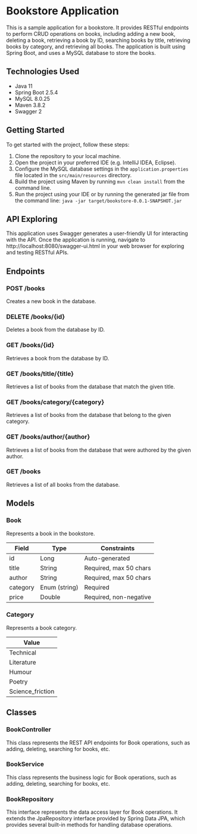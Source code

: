 # Bookstore Application

This is a sample application for a bookstore. It provides RESTful endpoints to perform CRUD operations on books, including adding a new book, deleting a book, retrieving a book by ID, searching books by title, retrieving books by category, and retrieving all books. The application is built using Spring Boot, and uses a MySQL database to store the books.

## Technologies Used
- Java 11
- Spring Boot 2.5.4
- MySQL 8.0.25
- Maven 3.8.2
- Swagger 2

## Getting Started
To get started with the project, follow these steps:

1. Clone the repository to your local machine.
2. Open the project in your preferred IDE (e.g. IntelliJ IDEA, Eclipse).
3. Configure the MySQL database settings in the `application.properties` file located in the `src/main/resources` directory.
4. Build the project using Maven by running `mvn clean install` from the command line.
5. Run the project using your IDE or by running the generated jar file from the command line: `java -jar target/bookstore-0.0.1-SNAPSHOT.jar`

## API Exploring
This application uses Swagger generates a user-friendly UI for interacting with the API. Once the application is running, navigate to http://localhost:8080/swagger-ui.html in your web browser for exploring and testing RESTful APIs.

## Endpoints

### POST /books
Creates a new book in the database.

### DELETE /books/{id}
Deletes a book from the database by ID.

### GET /books/{id}
Retrieves a book from the database by ID.

### GET /books/title/{title}
Retrieves a list of books from the database that match the given title.

### GET /books/category/{category}
Retrieves a list of books from the database that belong to the given category.

### GET /books/author/{author}
Retrieves a list of books from the database that were authored by the given author.

### GET /books
Retrieves a list of all books from the database.

## Models

### Book
Represents a book in the bookstore.

| Field    | Type         | Constraints            |
|----------|--------------|------------------------|
| id       | Long         | Auto-generated         |
| title    | String       | Required, max 50 chars |
| author   | String       | Required, max 50 chars |
| category | Enum (string)| Required               |
| price    | Double       | Required, non-negative |

### Category
Represents a book category.

| Value           |
|-----------------|
| Technical       |
| Literature      |
| Humour          |
| Poetry          |
| Science_friction|


## Classes
### BookController
This class represents the REST API endpoints for Book operations, such as adding, deleting, searching for books, etc.

### BookService
This class represents the business logic for Book operations, such as adding, deleting, searching for books, etc.

### BookRepository
This interface represents the data access layer for Book operations. It extends the JpaRepository interface provided by Spring Data JPA, which provides several built-in methods for handling database operations.
